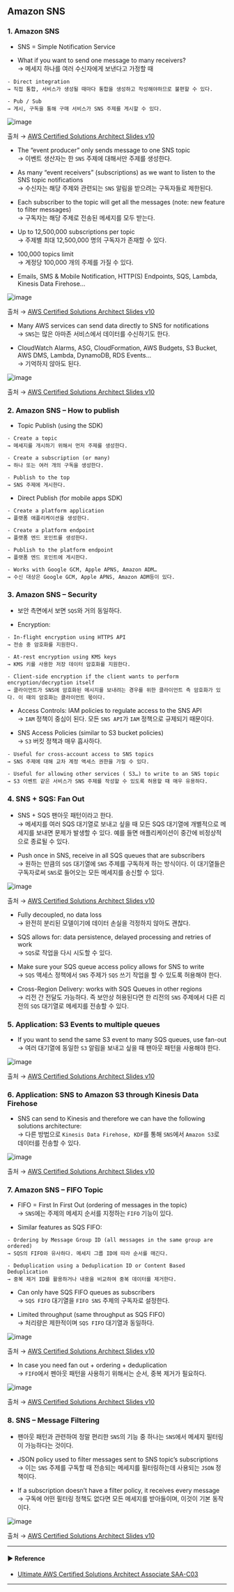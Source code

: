 ## Amazon SNS
### 1. Amazon SNS
- SNS = Simple Notification Service

- What if you want to send one message to many receivers?  
→ 메세지 하나를 여러 수신자에게 보낸다고 가정할 때
~~~
- Direct integration
→ 직접 통합, 서비스가 생성될 때마다 통합을 생성하고 작성해야하므로 불편할 수 있다.

- Pub / Sub
→ 게시, 구독을 통해 구매 서비스가 SNS 주제를 게시할 수 있다.
~~~

![image](https://user-images.githubusercontent.com/97398071/235562388-f7259822-2508-4cb0-907b-68fd488906b6.png)

출처 → [AWS Certified Solutions Architect Slides v10](https://courses.datacumulus.com/downloads/certified-solutions-architect-pn9/)

- The “event producer” only sends message to one SNS topic  
→ 이벤트 생산자는 한 `SNS` 주제에 대해서만 주제를 생성한다.

- As many “event receivers” (subscriptions) as we want to listen to the SNS topic notifications  
→ 수신자는 해당 주제와 관련되는 `SNS` 알림을 받으려는 구독자들로 제한된다.

- Each subscriber to the topic will get all the messages (note: new feature to filter messages)  
→ 구독자는 해당 주제로 전송된 메세지를 모두 받는다.

- Up to 12,500,000 subscriptions per topic  
→ 주제별 최대 12,500,000 명의 구독자가 존재할 수 있다.

- 100,000 topics limit  
→ 계정당 100,000 개의 주제를 가질 수 있다.

- Emails, SMS & Mobile Notification, HTTP(S) Endpoints, SQS, Lambda, Kinesis Data Firehose... 

![image](https://user-images.githubusercontent.com/97398071/235562492-18bbc849-0972-456d-a1a1-61b754f9b834.png)

출처 → [AWS Certified Solutions Architect Slides v10](https://courses.datacumulus.com/downloads/certified-solutions-architect-pn9/)

- Many AWS services can send data directly to SNS for notifications  
→ `SNS`는 많은 아마존 서비스에서 데이터를 수신하기도 한다.

- CloudWatch Alarms, ASG, CloudFormation, AWS Budgets, S3 Bucket, AWS DMS, Lambda, DynamoDB, RDS Events...  
→ 기억하지 않아도 된다.

![image](https://user-images.githubusercontent.com/97398071/235563062-daf70215-7c89-45d0-a100-b9b821d2bd93.png)

출처 → [AWS Certified Solutions Architect Slides v10](https://courses.datacumulus.com/downloads/certified-solutions-architect-pn9/)

### 2. Amazon SNS – How to publish
- Topic Publish (using the SDK) 
~~~
- Create a topic 
→ 메세지를 개시하기 위해서 먼저 주제를 생성한다.

- Create a subscription (or many) 
→ 하나 또는 여러 개의 구독을 생성한다.

- Publish to the top
→ SNS 주제에 게시한다.
~~~

- Direct Publish (for mobile apps SDK) 
~~~
- Create a platform application 
→ 플랫폼 애플리케이션을 생성한다.

- Create a platform endpoint 
→ 플랫폼 엔드 포인트를 생성한다.

- Publish to the platform endpoint 
→ 플랫폼 엔드 포인트에 게시한다.

- Works with Google GCM, Apple APNS, Amazon ADM…
→ 수신 대상은 Google GCM, Apple APNS, Amazon ADM등이 있다.
~~~

### 3. Amazon SNS – Security
- 보안 측면에서 보면 `SQS`와 거의 동일하다.

- Encryption:
~~~
- In-flight encryption using HTTPS API
→ 전송 중 암호화를 지원한다.

- At-rest encryption using KMS keys
→ KMS 키를 사용한 저장 데이터 암호화를 지원한다.
 
- Client-side encryption if the client wants to perform encryption/decryption itself
→ 클라이언트가 SNS에 암호화된 메시지를 보내려는 경우를 위한 클라이언트 측 암호화가 있다. 이 때의 암호화는 클라이언트 몫이다.
~~~

- Access Controls: IAM policies to regulate access to the SNS API  
→ `IAM` 정책이 중심이 된다. 모든 `SNS API`가 `IAM` 정책으로 규제되기 때문이다.

- SNS Access Policies (similar to S3 bucket policies)  
→ `S3` 버킷 정책과 매우 흡사하다.
~~~
- Useful for cross-account access to SNS topics
→ SNS 주제에 대해 교차 계정 액세스 권한을 가질 수 있다.

- Useful for allowing other services ( S3…) to write to an SNS topic
→ S3 이벤트 같은 서비스가 SNS 주제를 작성할 수 있도록 허용할 때 매우 유용하다.
~~~

### 4. SNS + SQS: Fan Out
- SNS + SQS 팬아웃 패턴이라고 한다.  
→ 메세지를 여러 SQS 대기열로 보내고 싶을 때 모든 SQS 대기열에 개별적으로 메세지를 보내면 문제가 발생할 수 있다. 예를 들면 애플리케이션이 중간에 비정상적으로 종료될 수 있다.

- Push once in SNS, receive in all SQS queues that are subscribers  
→ 원하는 만큼의 `SQS` 대기열에 `SNS` 주제를 구독하게 하는 방식이다. 이 대기열들은 구독자로써 `SNS`로 들어오는 모든 메세지를 송신할 수 있다.

![image](https://user-images.githubusercontent.com/97398071/235564703-43294b4a-2427-4446-8f49-763970aa573d.png)

출처 → [AWS Certified Solutions Architect Slides v10](https://courses.datacumulus.com/downloads/certified-solutions-architect-pn9/)

- Fully decoupled, no data loss  
→ 완전히 분리된 모델이기에 데이터 손실을 걱정하지 않아도 괜찮다.

- SQS allows for: data persistence, delayed processing and retries of work  
→ `SQS`로 작업을 다시 시도할 수 있다.

- Make sure your SQS queue access policy allows for SNS to write  
→ `SQS` 액세스 정책에서 `SNS` 주제가 `SQS` 쓰기 작업을 할 수 있도록 허용해야 한다.

- Cross-Region Delivery: works with SQS Queues in other regions  
→ 리전 간 전달도 가능하다. 즉 보안상 허용된다면 한 리전의 `SNS` 주제에서 다른 리전의 `SQS` 대기열로 메세지를 전송할 수 있다.

### 5. Application: S3 Events to multiple queues
- If you want to send the same S3 event to many SQS queues, use fan-out  
→ 여러 대기열에 동일한 `S3` 알림을 보내고 싶을 때 팬아웃 패턴을 사용해야 한다.

![image](https://user-images.githubusercontent.com/97398071/235565097-a68f5e1d-8fcf-4bc5-9526-4421724af1e6.png)

출처 → [AWS Certified Solutions Architect Slides v10](https://courses.datacumulus.com/downloads/certified-solutions-architect-pn9/)

### 6. Application: SNS to Amazon S3 through Kinesis Data Firehose
- SNS can send to Kinesis and therefore we can have the following solutions architecture:  
→ 다른 방법으로 `Kinesis Data Firehose, KDF`를 통해 `SNS`에서 `Amazon S3`로 데이터를 전송할 수 있다.

![image](https://user-images.githubusercontent.com/97398071/235565549-303e44ad-7f3c-4d2b-bf51-f2f5e12a84bf.png)

출처 → [AWS Certified Solutions Architect Slides v10](https://courses.datacumulus.com/downloads/certified-solutions-architect-pn9/)

### 7. Amazon SNS – FIFO Topic
- FIFO = First In First Out (ordering of messages in the topic)  
→ `SNS`에는 주제의 메세지 순서를 지정하는 `FIFO` 기능이 있다.

- Similar features as SQS FIFO:
~~~
- Ordering by Message Group ID (all messages in the same group are ordered)
→ SQS의 FIFO와 유사하다. 메세지 그룹 ID에 따라 순서를 매긴다.

- Deduplication using a Deduplication ID or Content Based Deduplication
→ 중복 제거 ID를 활용하거나 내용을 비교하여 중복 데이터를 제거한다.
~~~

- Can only have SQS FIFO queues as subscribers  
→ `SQS FIFO` 대기열을 `FIFO SNS` 주제의 구독자로 설정한다.

- Limited throughput (same throughput as SQS FIFO)  
→ 처리량은 제한적이며 `SQS FIFO` 대기열과 동일하다.

![image](https://user-images.githubusercontent.com/97398071/235566218-d2d9e554-d74d-4ce5-b42c-ed6d412440e5.png)

출처 → [AWS Certified Solutions Architect Slides v10](https://courses.datacumulus.com/downloads/certified-solutions-architect-pn9/)
 
- In case you need fan out + ordering + deduplication  
→ `FIFO`에서 펜아웃 패턴을 사용하기 위해서는 순서, 중복 제거가 필요하다.

![image](https://user-images.githubusercontent.com/97398071/235566381-78311fda-39ab-42ea-8e28-469c056236f7.png)

출처 → [AWS Certified Solutions Architect Slides v10](https://courses.datacumulus.com/downloads/certified-solutions-architect-pn9/)

### 8. SNS – Message Filtering
- 팬아웃 패턴과 관련하여 정말 편리한 `SNS`의 기능 중 하나는 `SNS`에서 메세지 필터링이 가능하다는 것이다.

- JSON policy used to filter messages sent to SNS topic’s subscriptions  
→ 이는 `SNS` 주제를 구독할 때 전송되는 메세지를 필터링하는데 사용되는 `JSON` 정책이다.

- If a subscription doesn’t have a filter policy, it receives every message  
→ 구독에 어떤 필터링 정책도 없다면 모든 메세지를 받아들이며, 이것이 기본 동작이다.

![image](https://user-images.githubusercontent.com/97398071/235567051-5ee0a72e-66f3-424e-9f1a-18f594f73061.png)

출처 → [AWS Certified Solutions Architect Slides v10](https://courses.datacumulus.com/downloads/certified-solutions-architect-pn9/)

---
#### ▶ Reference
- [Ultimate AWS Certified Solutions Architect Associate SAA-C03](https://www.udemy.com/course/aws-certified-solutions-architect-associate-saa-c03/)
---